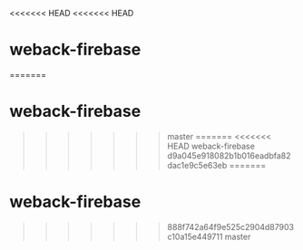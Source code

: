 <<<<<<< HEAD
<<<<<<< HEAD
# weback-firebase
=======
# weback-firebase
>>>>>>> master
=======
<<<<<<< HEAD
weback-firebase
>>>>>>> d9a045e918082b1b016eadbfa82dac1e9c5e63eb
=======
# weback-firebase
>>>>>>> 888f742a64f9e525c2904d87903c10a15e449711
>>>>>>> master
